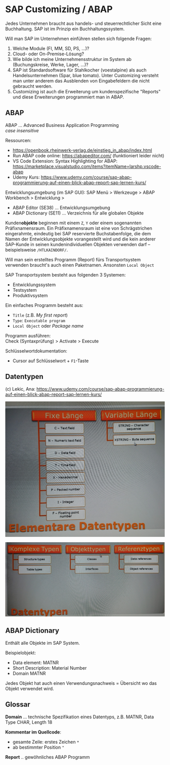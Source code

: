 # SAP Customizing / ABAP

Jedes Unternehmen braucht aus handels- und steuerrechtlicher Sicht eine Buchhaltung. SAP ist im Prinzip ein Buchhaltungssystem. 

Will man SAP im Unternehmen einführen stellen sich folgende Fragen:  
1. Welche Module (FI, MM, SD, PS, ...)? 
2. Cloud- oder On-Premise-Lösung?  
3. Wie bilde ich meine Unternehmensstruktur im System ab (Buchungskreise, Werke, Lager, ...)?  
4. SAP ist Standardsoftware für Stahlkocher (voestalpine) als auch Handelsunternehmen (Spar, blue tomato). Unter Customizing versteht man unter anderem das Ausblenden von Eingabefeldern die nicht gebraucht werden. 
5. Customizing ist auch die Erweiterung um kundenspezifische "Reports" und diese Erweiterungen programmiert man in ABAP.  

## ABAP  

ABAP ... Advanced Business Application Programming  
*case insensitive*

Ressourcen:  
- <https://openbook.rheinwerk-verlag.de/einstieg_in_abap/index.html>
- Run ABAP code online: <https://abapeditor.com/> (funktioniert leider nicht)  
- VS Code Extension: Syntax Highlighting for ABAP: <https://marketplace.visualstudio.com/items?itemName=larshp.vscode-abap>
- Udemy Kurs: <https://www.udemy.com/course/sap-abap-programmierung-auf-einen-blick-abap-report-sap-lernen-kurs/>

Entwicklungsumgebung (im SAP GUI): SAP Menü > Werkzeuge > ABAP Workbench > Entwicklung >  
- ABAP Editor (SE38) ... Entwicklungsumgebung
- ABAP Dictionary (SE11) ... Verzeichnis für alle globalen Objekte  

Kunden**objekte** beginnen mit einem `Z`, `Y` oder einem sogenannten Präfixnamensraum. Ein Präfixnamensraum ist eine von Schrägstrichen eingerahmte, eindeutig bei SAP reservierte Buchstabenfolge, die dem Namen der Entwicklungsobjekte vorangestellt wird und die kein anderer SAP-Kunde in seinen kundenindividuellen Objekten verwenden darf – beispielsweise `/HTLKAINDORF/`.  

Will man sein erstelltes Programm (Report) fürs Transportsystem verwenden braucht's auch einen Paketnamen. Ansonsten `Local Object`  

SAP Transportsystem besteht aus folgenden 3 Systemen:  
- Entwicklungssystem  
- Testsystem  
- Produktivsystem  

Ein einfaches Programm besteht aus:  
- `Title` (z.B. *My first report*)  
- `Type`: `Executable program`  
- `Local Object` oder *Package name*  
  
Programm ausführen:  
Check (Syntaxprüfung) > Activate > Execute  

Schlüsselwortdokumentation:  
- Cursor auf Schlüsselwort + `F1`-Taste  

## Datentypen  

(c) Lekic, Ana: <https://www.udemy.com/course/sap-abap-programmierung-auf-einen-blick-abap-report-sap-lernen-kurs/>

![Einfache Datentypen](./datatypes_simple.jpg)  

![Komplexe Datentypen](./datatypes_complex.jpg)  

## ABAP Dictionary  

Enthält alle Objekte im SAP System. 

Beispielobjekt:  
- Data element: MATNR  
- Short Description: Material Number  
- Domain MATNR

Jedes Objekt hat auch einen Verwendungsnachweis = Übersicht wo das Objekt verwendet wird.  

## Glossar  

**Domain** ... technische Spezifikation eines Datentyps, z.B. MATNR, Data Type CHAR, Length 18  

**Kommentar im Quellcode**:  
- gesamte Zeile: erstes Zeichen `*`  
- ab bestimmter Position `"`  

**Report** .. gewöhnliches ABAP Programm  

